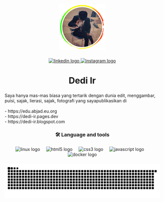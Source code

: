 <div align="center">
  <img height="150" src="images/Dedi-Ir.webp"  />
</div>

###

<div align="center">
  <a href="https://www.linkedin.com/in/dedi-ir/" target="_blank">
    <img src="https://img.shields.io/static/v1?message=LinkedIn&logo=linkedin&label=&color=0077B5&logoColor=white&labelColor=&style=for-the-badge" height="25" alt="linkedin logo"  />
  </a>
  <a href="https://www.instagram.com/ded.dedii/#" target="_blank">
    <img src="https://img.shields.io/static/v1?message=Instagram&logo=instagram&label=&color=0077B5&logoColor=white&labelColor=&style=for-the-badge" height="25" alt="instagram logo"  />
  </a>
</div>

###

<h1 align="center">Dedi Ir</h1>

###

<p align="left">Saya hanya mas-mas biasa yang tertarik dengan dunia edit, menggambar, puisi, sajak, lierasi, sajak, fotografi yang sayapublikasikan di<br><br>- https://edu.abjad.eu.org<br>- https://dedi-ir.pages.dev<br>- https://dedi-ir.blogspot.com</p>

###

<h3 align="center">🛠 Language and tools</h3>

###

<div align="center">
  <img src="https://cdn.jsdelivr.net/gh/devicons/devicon/icons/linux/linux-original.svg" height="40" alt="linux logo"  />
  <img width="12" />
  <img src="https://skillicons.dev/icons?i=html" height="40" alt="html5 logo"  />
  <img width="12" />
  <img src="https://skillicons.dev/icons?i=css" height="40" alt="css3 logo"  />
  <img width="12" />
  <img src="https://skillicons.dev/icons?i=js" height="40" alt="javascript logo"  />
  <img width="12" />
  <img src="https://cdn.jsdelivr.net/gh/devicons/devicon/icons/docker/docker-plain-wordmark.svg" height="40" alt="docker logo"  />
</div>

###

<p align="left"></p>

###

<img src="https://raw.githubusercontent.com/ded23579/ded23579/output/snake.svg" alt="Snake animation" />

###
